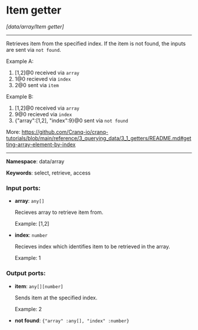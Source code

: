 # Item getter

_[data/array/Item getter]_

---

Retrieves item from the specified index.
If the item is not found, the inputs are sent via `not found`.

Example A:
1. [1,2]@0  received via `array`
2. 1@0  recieved via `index`
3. 2@0  sent via `item`

Example B:
1. [1,2]@0  received via `array`
2. 9@0  recieved via `index`
3. {"array":[1,2], "index":9}@0  sent via `not found`

More:
https://github.com/Cranq-io/cranq-tutorials/blob/main/reference/3_querying_data/3_1_getters/README.md#getting-array-element-by-index

---

__Namespace__: data/array

__Keywords__: select, retrieve, access

### Input ports:

* __array__: ` any[] `

    Recieves array to retrieve item from.
    
    Example:
    [1,2]


* __index__: ` number `

    Recieves index which identifies item to be retrieved in the array.
    
    Example:
    1

### Output ports:

* __item__: ` any[][number] `

    Sends item at the specified index.
    
    Example:
    2


* __not found__: ` {"array" :any[], "index" :number} `

